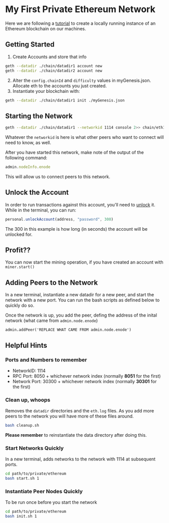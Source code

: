 # My First Private Ethereum Network

Here we are following a [tutorial](https://medium.com/mercuryprotocol/how-to-create-your-own-private-ethereum-blockchain-dad6af82fc9f) to create a locally running instance of an Ethereum blockchain on our machines.

## Getting Started

1. Create Accounts and store that info
  ``` bash
  geth --datadir ./chain/datadir1 account new
  geth --datadir ./chain/datadir2 account new
  ```
2. Alter the `config.chainId` and `difficulty` values in myGenesis.json. Allocate eth to the accounts you just created.
3. Instantiate your blockchain with:
  ``` bash
  geth --datadir ./chain/datadir1 init ./myGenesis.json
  ```

## Starting the Network

``` bash
geth --datadir ./chain/datadir1 --networkid 1114 console 2>> chain/eth1.log
```

Whatever the `networkid` is here is what other peers who want to connect will need to know, as well.

After you have started this network, make note of the output of the following command:

``` js
admin.nodeInfo.enode
```

This will allow us to connect peers to this network.

## Unlock the Account

In order to run transactions against this account, you'll need to [unlock](https://github.com/ethereum/go-ethereum/wiki/Managing-your-accounts#listing-accounts-and-checking-balances) it. While in the terminal, you can run:

``` js
personal.unlockAccount(address, "password", 300)
```

The 300 in this example is how long (in seconds) the account will be unlocked for.

## Profit??

You can now start the mining operation, if you have created an account with `miner.start()`

## Adding Peers to the Network

In a new terminal, instantiate a new datadir for a new peer, and start the network with a new port. You can run the bash scripts as defined below to quickly do so.

Once the network is up, you add the peer, defing the address of the inital network (what came from `admin.node.enode`)

```
admin.addPeer('REPLACE WHAT CAME FROM admin.node.enode')
```

## Helpful Hints

### Ports and Numbers to remember

* NetworkID: 1114
* RPC Port: 8050 + whichever network index (normally **8051** for the first)
* Network Port: 30300 + whichever network index (normally **30301** for the first)

### Clean up, whoops

Removes the `datadir` directories and the `eth.log` files. As you add more peers to the network you will have more of these files around.

``` bash
bash cleanup.sh
```

**Please remember** to reinstantiate the data directory after doing this.

### Start Networks Quickly

In a new terminal, adds networks to the network with 1114 at subsequent ports.

``` bash
cd path/to/private/ethereum
bash start.sh 1
```

### Instantiate Peer Nodes Quickly

To be run once before you start the network

``` bash
cd path/to/private/ethereum
bash init.sh 1
```
